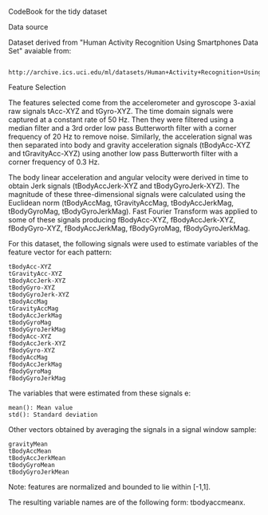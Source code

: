 CodeBook for the tidy dataset

Data source

Dataset derived from "Human Activity Recognition Using Smartphones Data Set" avaiable from: 
            
			http://archive.ics.uci.edu/ml/datasets/Human+Activity+Recognition+Using+Smartphones

Feature Selection

The features selected come from the accelerometer and gyroscope 3-axial raw signals tAcc-XYZ and tGyro-XYZ. 
The time domain signals were captured at a constant rate of 50 Hz. Then they were filtered using a median filter and a 3rd order low pass Butterworth filter with a corner frequency of 20 Hz to remove noise. Similarly, the acceleration signal was then separated into body and gravity acceleration signals (tBodyAcc-XYZ and tGravityAcc-XYZ) using another low pass Butterworth filter with a corner frequency of 0.3 Hz.

The body linear acceleration and angular velocity were derived in time to obtain Jerk signals (tBodyAccJerk-XYZ and tBodyGyroJerk-XYZ). 
The magnitude of these three-dimensional signals were calculated using the Euclidean norm (tBodyAccMag, tGravityAccMag, tBodyAccJerkMag, tBodyGyroMag, tBodyGyroJerkMag).
Fast Fourier Transform  was applied to some of these signals producing fBodyAcc-XYZ, fBodyAccJerk-XYZ, fBodyGyro-XYZ, fBodyAccJerkMag, fBodyGyroMag, fBodyGyroJerkMag.

For this dataset, the following signals were used to estimate variables of the feature vector for each pattern:

    tBodyAcc-XYZ
    tGravityAcc-XYZ
    tBodyAccJerk-XYZ
    tBodyGyro-XYZ
    tBodyGyroJerk-XYZ
    tBodyAccMag
    tGravityAccMag
    tBodyAccJerkMag
    tBodyGyroMag
    tBodyGyroJerkMag
    fBodyAcc-XYZ
    fBodyAccJerk-XYZ
    fBodyGyro-XYZ
    fBodyAccMag
    fBodyAccJerkMag
    fBodyGyroMag
    fBodyGyroJerkMag

The variables that were estimated from these signals e:

    mean(): Mean value
    std(): Standard deviation

Other vectors obtained by averaging the signals in a signal window sample:

    gravityMean
    tBodyAccMean
    tBodyAccJerkMean
    tBodyGyroMean
    tBodyGyroJerkMean

Note: features are normalized and bounded to lie within [-1,1].

The resulting variable names are of the following form: tbodyaccmeanx.
